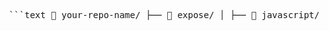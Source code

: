 <pre> ```text 📁 your-repo-name/ ├── 📁 expose/ │ ├── 📁 javascript/ │ │ ├── 📄 part1.md │ │ ├── 📄 part2.md │ │ └── 📄 example.js │ └── 📁 pipeline/ │ └── 📄 screenshot ├── 📁 explore/ │ ├── 📁 devtools/ │ │ ├── 📄 devtools-part1.md │ │ └── 📄 devtools-part2.md │ └── 📁 diagramming/ │ └── 📄 diagram.drawio.png ├── 📁 expand/ │ ├── 📄 expand.md │ └── 📁 screenshots/ │ └── 📄 screenshot1.png └── 📄 README.md ``` </pre>
